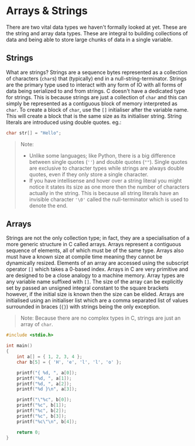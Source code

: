 # Arrays & Strings

There are two vital data types we haven't formally looked at yet. These are the string and array data types. These are integral to building collections of data and being able to store large chunks of data in a single variable.

## Strings

What are strings? Strings are a sequence bytes represented as a collection of characters (`char`s) that (typically) end in a null-string-terminator. Strings are the primary type used to interact with any form of IO with all forms of data being serialized to and from strings. C doesn't have a dedicated type for strings. This is because strings are just a collection of `char` and this can simply be represented as a contiguous block of memory interpreted as `char`. To create a block of `char`, use the `[]` initialiser after the variable name. This will create a block that is the same size as its initialiser string. String literals are introduced using double quotes. eg.:

```c
char str[] = "Hello";
```

> Note:
>
> - Unlike some languages; like Python, there is a big difference between single quotes (`''`) and double quotes (`""`). Single quotes are exclusive to character types while strings are always double quotes, even if they only store a single character.
> - If you have intellisense and hover over a string literal you might notice it states its size as one more then the number of characters actually in the string. This is because all string literals have an invisible character `'\0'` called the null-terminator which is used to denote the end.

## Arrays

Strings are not the only collection type; in fact, they are a specialisation of a more generic structure in C called arrays. Arrays represent a contiguous sequence of elements, all of which must be of the same type. Arrays also must have a known size at compile time meaning they cannot be dynamically resized. Elements of an array are accessed using the subscript operator `[]` which takes a 0-based index. Arrays in C are very primitive and are designed to be a close analogy to a machine memory. Array types are any variable name suffixed with `[]`. The size of the array can be explicitly set by passed an unsigned integral constant to the square brackets however, if the initial size is known then the size can be elided. Arrays are initialised using an initialiser list which are a comma separated list of values surrounded in braces (`{}`) with strings being the only exception.

> Note: Because there are no complex types in C, strings are just an array of `char`.

```c
#include <stdio.h>

int main()
{
    int a[] = { 1, 2, 3, 4 };
    char b[5] = { 'H', 'e', 'l', 'l', 'o' };

    printf("{ %d, ", a[0]);
    printf("%d, ", a[1]);
    printf("%d, ", a[2]);
    printf("%d }\n", a[3]);

    printf("\"%c", b[0]);
    printf("%c", b[1]);
    printf("%c", b[2]);
    printf("%c", b[3]);
    printf("%c\"\n", b[4]);

    return 0;
}
```
